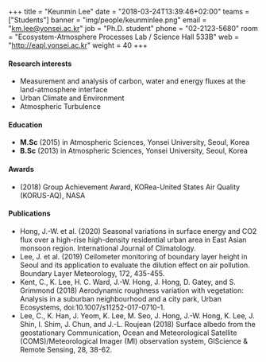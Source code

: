 ﻿+++
title = "Keunmin Lee"
date = "2018-03-24T13:39:46+02:00"
teams = ["Students"]
banner = "img/people/keunminlee.png"
email = "km.lee@yonsei.ac.kr"
job = "Ph.D. student"
phone = "02-2123-5680"
room = "Ecosystem-Atmosphere Processes Lab / Science Hall 533B"
web = "http://eapl.yonsei.ac.kr"
weight = 40
+++

#### Research interests
 + Measurement and analysis of carbon, water and energy fluxes at the land-atmosphere interface
 + Urban Climate and Environment
 + Atmospheric Turbulence

#### Education
 + **M.Sc** (2015) in Atmospheric Sciences, Yonsei University, Seoul, Korea
 + **B.Sc** (2013) in Atmospheric Sciences, Yonsei University, Seoul, Korea

#### Awards
+ (2018) Group Achievement Award, KORea-United States Air Quality (KORUS-AQ), NASA

#### Publications
+ Hong, J.-W. et al. (2020) Seasonal variations in surface energy and CO2 flux over a high-rise high-density residential urban area in East Asian monsoon region. International Journal of Climatology.
+ Lee, J. et al. (2019) Ceilometer monitoring of boundary layer height in Seoul and its application to evaluate the dilution effect on air pollution. Boundary Layer Meteorology, 172, 435-455.
+ Kent, C., K. Lee, H. C. Ward, J.-W. Hong, J. Hong, D. Gatey, and S. Grimmond (2018) Aerodynamic roughness variation with vegetation: Analysis in a suburban neighbourhood and a city park, Urban Ecosystems, doi:10.1007/s11252-017-0710-1.
+ Lee, C., K. Han, J. Yeom, K. Lee, M. Seo, J. Hong, J.-W. Hong, K. Lee, J. Shin, I. Shim, J. Chun, and J.-L. Roujean (2018) Surface albedo from the geostationary Communication, Ocean and Meteorological Satellite (COMS)/Meteorological Imager (MI) observation system, GIScience & Remote Sensing, 28, 38-62.
